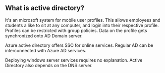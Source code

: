 What is active directory?
-------------------------
It's an microsoft system for mobile user profiles.
This allows employees and students a like to sit at any computer, and login into their respective profile.
Profiles can be restricted with group policies.
Data on the profile gets synchronized onto AD Domain server.

Azure active directory offers SSO for online services.
Regular AD can be interconnected with Azure AD services.

Deploying windows server services requires no explanation.
Active Directory also depends on the DNS server.